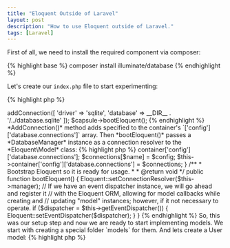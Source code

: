 ```yaml
---
title: "Eloquent Outside of Laravel"
layout: post
description: "How to use Eloquent outside of Laravel."
tags: [Laravel]
---
```


First of all, we need to install the required component via composer:

{% highlight base %}
composer install illuminate/database
{% endhighlight %}

Let's create our `index.php` file to start experimenting:

{% highlight php %}
<?php

require 'vendor/autoload.php'

use Illuminate\Database\Capsule\Manager as Capsule;

$capsule = new Capsule();
{% endhighlight %}

*Capsule* class is a sort of helper to work with a database. It uses Laravel's Container inside to manage connections and to create a *DatabaseManager* object. 

The next step is to add a connection with the specified settings (driver, login, password):

{% highlight php %}
<?php
// index.php
$capsule->addConnection([
    'driver' => 'sqlite',
    'database' => __DIR__ . '/../database.sqlite'
]);

$capsule->bootEloquent();
{% endhighlight %}

*AddConnection()* method adds specified to the container's `['config']['database.connections']` array. Then *bootEloquent()* passes a *DatabaseManager* instance as a connection resolver to the *Eloquent\Model* class:

{% highlight php %}
<?php 
// Illuminate\Database\Capsule\Manager.php

/**
 * Register a connection with the manager.
 *
 * @param  array   $config
 * @param  string  $name
 * @return void
 */
public function addConnection(array $config, $name = 'default')
{
    $connections = $this->container['config']['database.connections'];

    $connections[$name] = $config;

    $this->container['config']['database.connections'] = $connections;
}

/**
 * Bootstrap Eloquent so it is ready for usage.
 *
 * @return void
 */
public function bootEloquent()
{
    Eloquent::setConnectionResolver($this->manager);

    // If we have an event dispatcher instance, we will go ahead and register it
    // with the Eloquent ORM, allowing for model callbacks while creating and
    // updating "model" instances; however, if it not necessary to operate.
    if ($dispatcher = $this->getEventDispatcher()) {
        Eloquent::setEventDispatcher($dispatcher);
    }
}

{% endhighlight %}

So, this was our setup step and now we are ready to start implementing models. We start with creating a special folder `models` for them. And lets create a User model:

{% highlight php %}
<?php

use Illuminate\Database\Eloquent\Model as Eloquent;

class User extends Eloquent
{
    protected $fillable = [
        'first_name',
        'last_name',
        'email'
    ];
}
{% endhighlight %}

And that is all! Now we can create and use Eloquent models in our application. The only required steps are:

1. Create a capsule manager and add a connection to it.
2. Boot eloquent on the capsule manager.
3. Create and use Eloquent models by extending *Eloquent\Model* class.
